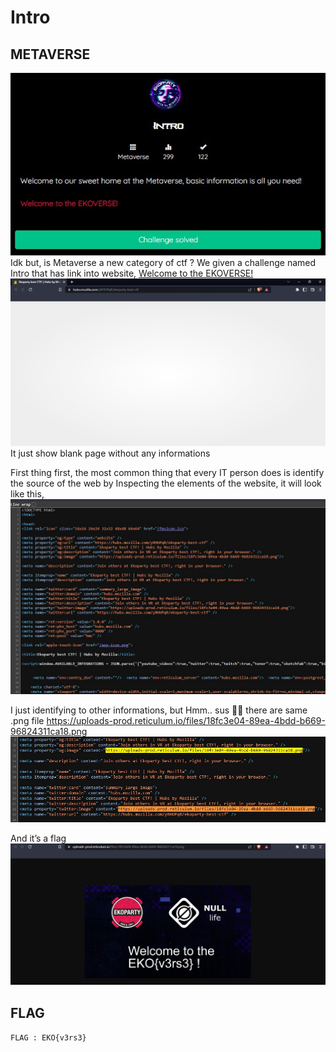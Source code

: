 # Intro
## METAVERSE

<img src="../../img/16.jpg">
Idk but, is Metaverse a new category of ctf ?
We given a challenge named Intro that has link into website, 
<a href="https://hubs.mozilla.com/yRHUPqR/ekoparty-best-ctf">Welcome to the EKOVERSE!</a>

<img src="../../img/17.jpg">
It just show blank page without any informations

First thing first, the most common thing that every IT person does is identify the source of the web by Inspecting the elements of the website, it will look like this,
<img src="../../img/18.jpg">

I just identifying to other informations, but Hmm.. sus 🤔🧐 there are same .png file https://uploads-prod.reticulum.io/files/18fc3e04-89ea-4bdd-b669-96824311ca18.png
<img src="../../img/19.jpg">

And it’s a flag
<img src="../../img/20.jpg">

## FLAG
```FLAG : EKO{v3rs3}```
